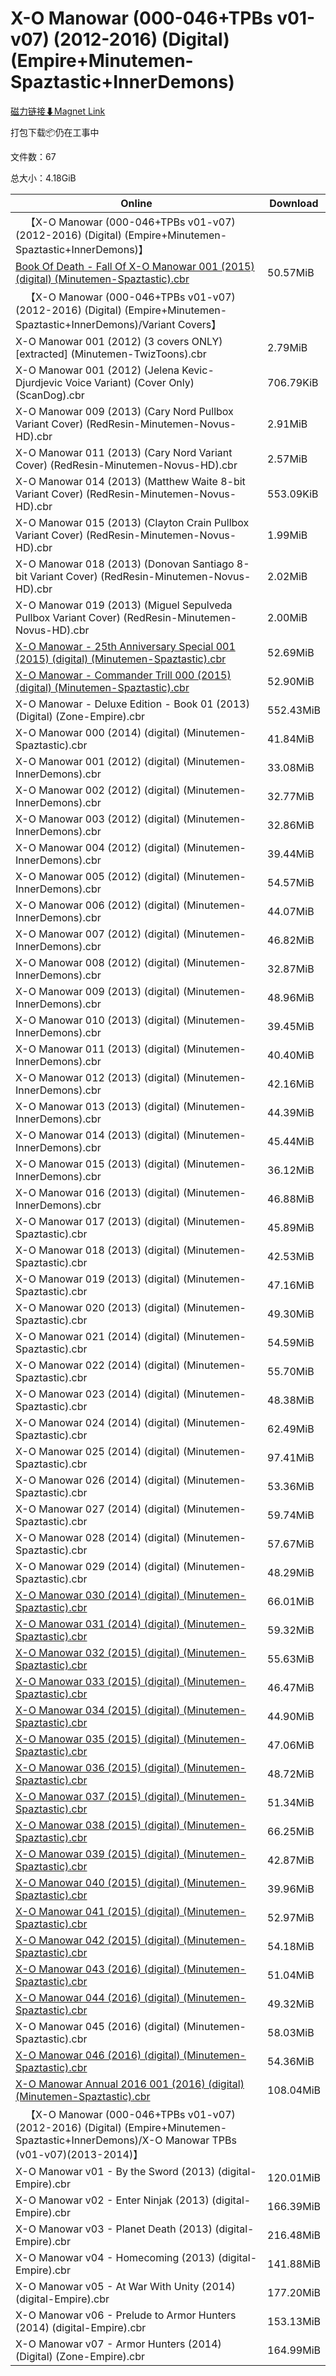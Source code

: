 # X-O Manowar (000-046+TPBs v01-v07) (2012-2016) (Digital) (Empire+Minutemen-Spaztastic+InnerDemons)

[磁力链接⬇Magnet Link](magnet:?xt=urn:btih:d3e095af54e2cc4f5ca4697ed2fbb8b25dc67741&dn=X-O%20Manowar%20%28000-046%2BTPBs%20v01-v07%29%20%282012-2016%29%20%28Digital%29%20%28Empire%2BMinutemen-Spaztastic%2BInnerDemons%29)

打包下载📦仍在工事中

文件数：67

总大小：4.18GiB

Online | Download
--- | ---
&emsp;【X-O Manowar (000-046+TPBs v01-v07) (2012-2016) (Digital) (Empire+Minutemen-Spaztastic+InnerDemons)】 | 
[Book Of Death - Fall Of X-O Manowar 001 (2015) (digital) (Minutemen-Spaztastic).cbr](https://github.com/alicewish/markdown/blob/master/comic/Book-Of-Death-Fall-Of-X-O-Manowar-001-2015-digital-Minutemen-Spaztastic-cbr.md) | 50.57MiB
&emsp;【X-O Manowar (000-046+TPBs v01-v07) (2012-2016) (Digital) (Empire+Minutemen-Spaztastic+InnerDemons)/Variant Covers】 | 
X-O Manowar 001 (2012) (3 covers ONLY) \[extracted\] (Minutemen-TwizToons).cbr | 2.79MiB
X-O Manowar 001 (2012) (Jelena Kevic-Djurdjevic Voice Variant) (Cover Only) (ScanDog).cbr | 706.79KiB
X-O Manowar 009 (2013) (Cary Nord Pullbox Variant Cover) (RedResin-Minutemen-Novus-HD).cbr | 2.91MiB
X-O Manowar 011 (2013) (Cary Nord Variant Cover) (RedResin-Minutemen-Novus-HD).cbr | 2.57MiB
X-O Manowar 014 (2013) (Matthew Waite 8-bit Variant Cover) (RedResin-Minutemen-Novus-HD).cbr | 553.09KiB
X-O Manowar 015 (2013) (Clayton Crain Pullbox Variant Cover) (RedResin-Minutemen-Novus-HD).cbr | 1.99MiB
X-O Manowar 018 (2013) (Donovan Santiago 8-bit Variant Cover) (RedResin-Minutemen-Novus-HD).cbr | 2.02MiB
X-O Manowar 019 (2013) (Miguel Sepulveda Pullbox Variant Cover) (RedResin-Minutemen-Novus-HD).cbr | 2.00MiB
[X-O Manowar - 25th Anniversary Special 001 (2015) (digital) (Minutemen-Spaztastic).cbr](https://github.com/alicewish/markdown/blob/master/comic/X-O-Manowar-25th-Anniversary-Special-001-2015-digital-Minutemen-Spaztastic-cbr.md) | 52.69MiB
[X-O Manowar - Commander Trill 000 (2015) (digital) (Minutemen-Spaztastic).cbr](https://github.com/alicewish/markdown/blob/master/comic/X-O-Manowar-Commander-Trill-000-2015-digital-Minutemen-Spaztastic-cbr.md) | 52.90MiB
X-O Manowar - Deluxe Edition - Book 01 (2013) (Digital) (Zone-Empire).cbr | 552.43MiB
X-O Manowar 000 (2014) (digital) (Minutemen-Spaztastic).cbr | 41.84MiB
X-O Manowar 001 (2012) (digital) (Minutemen-InnerDemons).cbr | 33.08MiB
X-O Manowar 002 (2012) (digital) (Minutemen-InnerDemons).cbr | 32.77MiB
X-O Manowar 003 (2012) (digital) (Minutemen-InnerDemons).cbr | 32.86MiB
X-O Manowar 004 (2012) (digital) (Minutemen-InnerDemons).cbr | 39.44MiB
X-O Manowar 005 (2012) (digital) (Minutemen-InnerDemons).cbr | 54.57MiB
X-O Manowar 006 (2012) (digital) (Minutemen-InnerDemons).cbr | 44.07MiB
X-O Manowar 007 (2012) (digital) (Minutemen-InnerDemons).cbr | 46.82MiB
X-O Manowar 008 (2012) (digital) (Minutemen-InnerDemons).cbr | 32.87MiB
X-O Manowar 009 (2013) (digital) (Minutemen-InnerDemons).cbr | 48.96MiB
X-O Manowar 010 (2013) (digital) (Minutemen-InnerDemons).cbr | 39.45MiB
X-O Manowar 011 (2013) (digital) (Minutemen-InnerDemons).cbr | 40.40MiB
X-O Manowar 012 (2013) (digital) (Minutemen-InnerDemons).cbr | 42.16MiB
X-O Manowar 013 (2013) (digital) (Minutemen-InnerDemons).cbr | 44.39MiB
X-O Manowar 014 (2013) (digital) (Minutemen-InnerDemons).cbr | 45.44MiB
X-O Manowar 015 (2013) (digital) (Minutemen-InnerDemons).cbr | 36.12MiB
X-O Manowar 016 (2013) (digital) (Minutemen-InnerDemons).cbr | 46.88MiB
X-O Manowar 017 (2013) (digital) (Minutemen-Spaztastic).cbr | 45.89MiB
X-O Manowar 018 (2013) (digital) (Minutemen-Spaztastic).cbr | 42.53MiB
X-O Manowar 019 (2013) (digital) (Minutemen-Spaztastic).cbr | 47.16MiB
X-O Manowar 020 (2013) (digital) (Minutemen-Spaztastic).cbr | 49.30MiB
X-O Manowar 021 (2014) (digital) (Minutemen-Spaztastic).cbr | 54.59MiB
X-O Manowar 022 (2014) (digital) (Minutemen-Spaztastic).cbr | 55.70MiB
X-O Manowar 023 (2014) (digital) (Minutemen-Spaztastic).cbr | 48.38MiB
X-O Manowar 024 (2014) (digital) (Minutemen-Spaztastic).cbr | 62.49MiB
X-O Manowar 025 (2014) (digital) (Minutemen-Spaztastic).cbr | 97.41MiB
X-O Manowar 026 (2014) (digital) (Minutemen-Spaztastic).cbr | 53.36MiB
X-O Manowar 027 (2014) (digital) (Minutemen-Spaztastic).cbr | 59.74MiB
X-O Manowar 028 (2014) (digital) (Minutemen-Spaztastic).cbr | 57.67MiB
X-O Manowar 029 (2014) (digital) (Minutemen-Spaztastic).cbr | 48.29MiB
[X-O Manowar 030 (2014) (digital) (Minutemen-Spaztastic).cbr](https://github.com/alicewish/markdown/blob/master/comic/X-O-Manowar-030-2014-digital-Minutemen-Spaztastic-cbr.md) | 66.01MiB
[X-O Manowar 031 (2014) (digital) (Minutemen-Spaztastic).cbr](https://github.com/alicewish/markdown/blob/master/comic/X-O-Manowar-031-2014-digital-Minutemen-Spaztastic-cbr.md) | 59.32MiB
[X-O Manowar 032 (2015) (digital) (Minutemen-Spaztastic).cbr](https://github.com/alicewish/markdown/blob/master/comic/X-O-Manowar-032-2015-digital-Minutemen-Spaztastic-cbr.md) | 55.63MiB
[X-O Manowar 033 (2015) (digital) (Minutemen-Spaztastic).cbr](https://github.com/alicewish/markdown/blob/master/comic/X-O-Manowar-033-2015-digital-Minutemen-Spaztastic-cbr.md) | 46.47MiB
[X-O Manowar 034 (2015) (digital) (Minutemen-Spaztastic).cbr](https://github.com/alicewish/markdown/blob/master/comic/X-O-Manowar-034-2015-digital-Minutemen-Spaztastic-cbr.md) | 44.90MiB
[X-O Manowar 035 (2015) (digital) (Minutemen-Spaztastic).cbr](https://github.com/alicewish/markdown/blob/master/comic/X-O-Manowar-035-2015-digital-Minutemen-Spaztastic-cbr.md) | 47.06MiB
[X-O Manowar 036 (2015) (digital) (Minutemen-Spaztastic).cbr](https://github.com/alicewish/markdown/blob/master/comic/X-O-Manowar-036-2015-digital-Minutemen-Spaztastic-cbr.md) | 48.72MiB
[X-O Manowar 037 (2015) (digital) (Minutemen-Spaztastic).cbr](https://github.com/alicewish/markdown/blob/master/comic/X-O-Manowar-037-2015-digital-Minutemen-Spaztastic-cbr.md) | 51.34MiB
[X-O Manowar 038 (2015) (digital) (Minutemen-Spaztastic).cbr](https://github.com/alicewish/markdown/blob/master/comic/X-O-Manowar-038-2015-digital-Minutemen-Spaztastic-cbr.md) | 66.25MiB
[X-O Manowar 039 (2015) (digital) (Minutemen-Spaztastic).cbr](https://github.com/alicewish/markdown/blob/master/comic/X-O-Manowar-039-2015-digital-Minutemen-Spaztastic-cbr.md) | 42.87MiB
[X-O Manowar 040 (2015) (digital) (Minutemen-Spaztastic).cbr](https://github.com/alicewish/markdown/blob/master/comic/X-O-Manowar-040-2015-digital-Minutemen-Spaztastic-cbr.md) | 39.96MiB
[X-O Manowar 041 (2015) (digital) (Minutemen-Spaztastic).cbr](https://github.com/alicewish/markdown/blob/master/comic/X-O-Manowar-041-2015-digital-Minutemen-Spaztastic-cbr.md) | 52.97MiB
[X-O Manowar 042 (2015) (digital) (Minutemen-Spaztastic).cbr](https://github.com/alicewish/markdown/blob/master/comic/X-O-Manowar-042-2015-digital-Minutemen-Spaztastic-cbr.md) | 54.18MiB
[X-O Manowar 043 (2016) (digital) (Minutemen-Spaztastic).cbr](https://github.com/alicewish/markdown/blob/master/comic/X-O-Manowar-043-2016-digital-Minutemen-Spaztastic-cbr.md) | 51.04MiB
[X-O Manowar 044 (2016) (digital) (Minutemen-Spaztastic).cbr](https://github.com/alicewish/markdown/blob/master/comic/X-O-Manowar-044-2016-digital-Minutemen-Spaztastic-cbr.md) | 49.32MiB
X-O Manowar 045 (2016) (digital) (Minutemen-Spaztastic).cbr | 58.03MiB
[X-O Manowar 046 (2016) (digital) (Minutemen-Spaztastic).cbr](https://github.com/alicewish/markdown/blob/master/comic/X-O-Manowar-046-2016-digital-Minutemen-Spaztastic-cbr.md) | 54.36MiB
[X-O Manowar Annual 2016 001 (2016) (digital) (Minutemen-Spaztastic).cbr](https://github.com/alicewish/markdown/blob/master/comic/X-O-Manowar-Annual-2016-001-2016-digital-Minutemen-Spaztastic-cbr.md) | 108.04MiB
&emsp;【X-O Manowar (000-046+TPBs v01-v07) (2012-2016) (Digital) (Empire+Minutemen-Spaztastic+InnerDemons)/X-O Manowar TPBs (v01-v07)(2013-2014)】 | 
X-O Manowar v01 - By the Sword (2013) (digital-Empire).cbr | 120.01MiB
X-O Manowar v02 - Enter Ninjak (2013) (digital-Empire).cbr | 166.39MiB
X-O Manowar v03 - Planet Death (2013) (digital-Empire).cbr | 216.48MiB
X-O Manowar v04 - Homecoming (2013) (digital-Empire).cbr | 141.88MiB
X-O Manowar v05 - At War With Unity (2014) (digital-Empire).cbr | 177.20MiB
X-O Manowar v06 - Prelude to Armor Hunters (2014) (digital-Empire).cbr | 153.13MiB
X-O Manowar v07 - Armor Hunters (2014) (Digital) (Zone-Empire).cbr | 164.99MiB